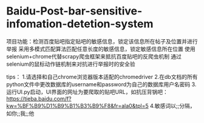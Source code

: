 # Baidu-Post-bar-sensitive-infomation-detetion-system
项目功能：检测百度贴吧指定贴吧的敏感信息，锁定该信息所在帖子及位置并进行举报
采用多模式匹配算法匹配任意长度的敏感信息，锁定敏感信息所在位置
使用selenium+chrome代替scrapy爬虫框架来抵抗百度贴吧的反爬虫机制
通过selenium的鼠标动作链机制来对抗进行举报时的安全验

tips：
1.请选择和自己chrome浏览器版本适配的chromedriver
2.在db文档的所有python文件中更改数据库的username和password为自己的数据库用户名密码
3.运行UI.py启动，UI界面的网址为要爬取的贴吧URL，如抗压背锅吧：https://tieba.baidu.com/f?kw=%BF%B9%D1%B9%B1%B3%B9%F8&fr=ala0&tpl=5
4.敏感词以;;分隔，如你;;我;;他
